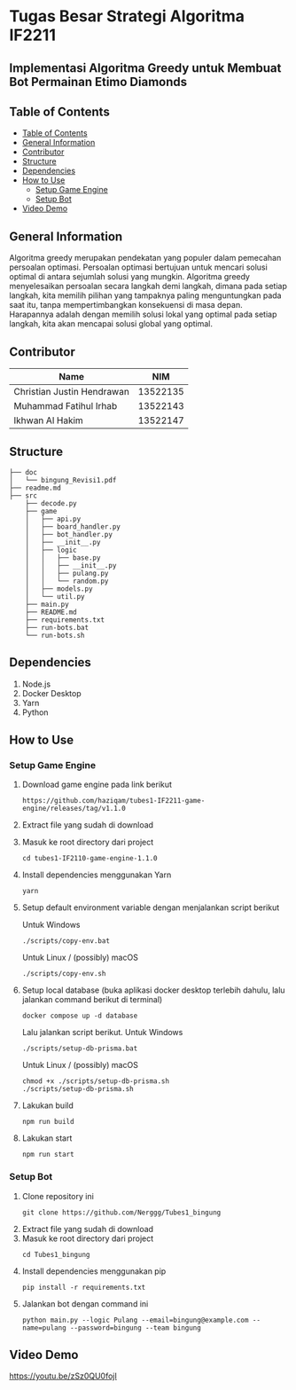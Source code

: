 # Tugas Besar Strategi Algoritma IF2211

## Implementasi Algoritma Greedy untuk Membuat Bot Permainan Etimo Diamonds

## Table of Contents

- [Table of Contents](#table-of-contents)
- [General Information](#general-information)
- [Contributor](#contributor)
- [Structure](#structure)
- [Dependencies](#dependencies)
- [How to Use](#how-to-use)
  - [Setup Game Engine](#setup-game-engine)
  - [Setup Bot](#setup-bot)
- [Video Demo](#video-demo)

## General Information

Algoritma greedy merupakan pendekatan yang populer dalam pemecahan persoalan optimasi. Persoalan optimasi bertujuan untuk mencari solusi optimal di antara sejumlah solusi yang mungkin. Algoritma greedy menyelesaikan persoalan secara langkah demi langkah, dimana pada setiap langkah, kita memilih pilihan yang tampaknya paling menguntungkan pada saat itu, tanpa mempertimbangkan konsekuensi di masa depan. Harapannya adalah dengan memilih solusi lokal yang optimal pada setiap langkah, kita akan mencapai solusi global yang optimal.

## Contributor

| Name                       | NIM      |
| -------------------------- | -------- |
| Christian Justin Hendrawan | 13522135 |
| Muhammad Fatihul Irhab     | 13522143 |
| Ikhwan Al Hakim            | 13522147 |

## Structure

```
├── doc
│   └── bingung_Revisi1.pdf
├── readme.md
├── src
    ├── decode.py
    ├── game
    │   ├── api.py
    │   ├── board_handler.py
    │   ├── bot_handler.py
    │   ├── __init__.py
    │   ├── logic
    │   │   ├── base.py
    │   │   ├── __init__.py
    │   │   ├── pulang.py
    │   │   └── random.py
    │   ├── models.py
    │   └── util.py
    ├── main.py
    ├── README.md
    ├── requirements.txt
    ├── run-bots.bat
    └── run-bots.sh
```

## Dependencies

1. Node.js
2. Docker Desktop
3. Yarn
4. Python

## How to Use

### Setup Game Engine

1. Download game engine pada link berikut
   ```
   https://github.com/haziqam/tubes1-IF2211-game-engine/releases/tag/v1.1.0
   ```
2. Extract file yang sudah di download
3. Masuk ke root directory dari project
   ```
   cd tubes1-IF2110-game-engine-1.1.0
   ```
4. Install dependencies menggunakan Yarn
   ```
   yarn
   ```
5. Setup default environment variable dengan menjalankan script berikut

   Untuk Windows

   ```
   ./scripts/copy-env.bat
   ```

   Untuk Linux / (possibly) macOS

   ```chmod +x ./scripts/copy-env.sh
   ./scripts/copy-env.sh
   ```

6. Setup local database (buka aplikasi docker desktop terlebih dahulu, lalu jalankan command berikut di terminal)

   ```
   docker compose up -d database
   ```

   Lalu jalankan script berikut. Untuk Windows

   ```
   ./scripts/setup-db-prisma.bat
   ```

   Untuk Linux / (possibly) macOS

   ```
   chmod +x ./scripts/setup-db-prisma.sh
   ./scripts/setup-db-prisma.sh
   ```

7. Lakukan build
   ```
   npm run build
   ```
8. Lakukan start
   ```
   npm run start
   ```

### Setup Bot

1. Clone repository ini
   ```
   git clone https://github.com/Nerggg/Tubes1_bingung
   ```
2. Extract file yang sudah di download
3. Masuk ke root directory dari project
   ```
   cd Tubes1_bingung
   ```
4. Install dependencies menggunakan pip
   ```
   pip install -r requirements.txt
   ```
5. Jalankan bot dengan command ini
   ```
   python main.py --logic Pulang --email=bingung@example.com --name=pulang --password=bingung --team bingung
   ```

## Video Demo

https://youtu.be/zSz0QU0fojI
